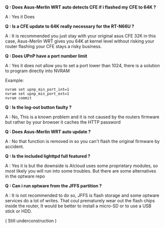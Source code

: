 **Q : Does Asus-Merlin WRT auto detects CFE if i flashed my CFE to 64K ?**

A : Yes it Does


**Q : Is a CFE update to 64K really necessary for the RT-N66U ?**

A : It is recommended you just stay with your original asus CFE 32K in this case, Asus-Merlin WRT gives you 64K at kernel level without risking your router flashing your CFE stays a risky business.

**Q : Does UPnP have a port number limit**

A : Yes it does not allow you to set a port lower than 1024, there is a solution to program directly into NVRAM 

Example:

```
nvram set upnp_min_port_int=1
nvram set upnp_min_port_ext=1
nvram commit
```

**Q : Is the log-out button faulty ?**

A : No, This is a known problem and it is not caused by the routers firmware but rather by your browser it caches the HTTP password

**Q : Does Asus-Merlin WRT auto update ?**

A : No that function is removed in so you can't flash the original firmware by accident. 

**Q : Is the included lighttpd full featured ?**

A : Yes it is but the downside is AIcloud uses some proprietary modules, so most likely you will run into some troubles. 
But there are some alternatives in the optware repo

**Q : Can i run optware from the JFFS partition ?**

A : It is not recommended to do so, JFFS is flash storage and some optware services do a lot of writes.
That coul prematurely wear out the flash chips inside the router, It would be better to install a micro-SD or to use a USB stick or HDD. 

( Still underconstruction )
